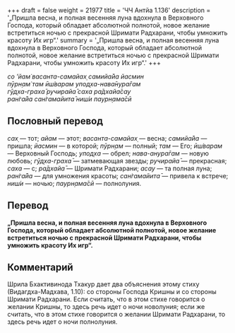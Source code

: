 +++
draft = false
weight = 21977
title = 'ЧЧ Антйа 1.136'
description = '„Пришла весна, и полная весенняя луна вдохнула в Верховного Господа, который обладает абсолютной полнотой, новое желание встретиться ночью с прекрасной Шримати Радхарани, чтобы умножить красоту Их игр“.'
summary = '„Пришла весна, и полная весенняя луна вдохнула в Верховного Господа, который обладает абсолютной полнотой, новое желание встретиться ночью с прекрасной Шримати Радхарани, чтобы умножить красоту Их игр“.'
+++

_со ’йам̇ васанта-самайах̣ самийа̄йа йасмин  
пӯрн̣ам̇ там ӣш́варам упод̣ха-нава̄нура̄гам  
гӯд̣ха-граха̄ ручирайа̄ саха ра̄дхайа̄сау  
ран̇га̄йа сан̇гамайита̄ ниш́и паурн̣ама̄сӣ_

## Пословный перевод

_сах̣_ — тот; _айам_ — этот; _васанта_\-_самайах̣_ — весна; _самийа̄йа_ — пришла; _йасмин_ — в которой; _пӯрн̣ам_ — полный; _там_ — Его; _ӣш́варам_ — Верховный Господь; _упод̣ха_ — обрел; _нава_\-_анура̄гам_ — новую любовь; _гӯд̣ха_\-_граха̄_ — затмевающая звезды; _ручирайа̄_ — прекрасная; _саха_ — с; _ра̄дхайа̄_ — Шримати Радхарани; _асау_ — та полная луна; _ран̇га̄йа_ — для умножения красоты; _сан̇гамайита̄_ — привела к встрече; _ниш́и_ — ночью; _паурн̣ама̄сӣ_ — полнолуния.

## Перевод

**„Пришла весна, и полная весенняя луна вдохнула в Верховного Господа, который обладает абсолютной полнотой, новое желание встретиться ночью с прекрасной Шримати Радхарани, чтобы умножить красоту Их игр“.**

## Комментарий

Шрила Бхактивинода Тхакур дает два объяснения этому стиху (Видагдха-Мадхава, 1.10): со стороны Господа Кришны и со стороны Шримати Радхарани. Если считать, что в этом стихе говорится о желании Кришны, то здесь речь идет о ночи новолуния; если же считать, что в этом стихе говорится о желании Шримати Радхарани, то здесь речь идет о ночи полнолуния.
